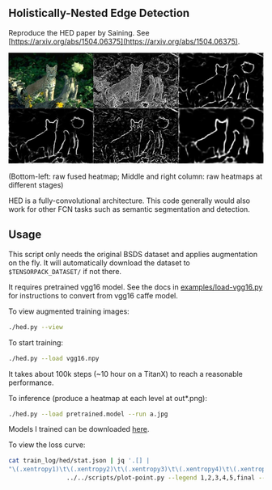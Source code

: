 
## Holistically-Nested Edge Detection

Reproduce the HED paper by Saining. See [https://arxiv.org/abs/1504.06375](https://arxiv.org/abs/1504.06375).

![HED](demo.jpg)

(Bottom-left: raw fused heatmap; Middle and right column: raw heatmaps at different stages)

HED is a fully-convolutional architecture. This code generally would also work
for other FCN tasks such as semantic segmentation and detection.

## Usage

This script only needs the original BSDS dataset and applies augmentation on the fly.
It will automatically download the dataset to `$TENSORPACK_DATASET/` if not there.

It requires pretrained vgg16 model. See the docs in [examples/load-vgg16.py](../load-vgg16.py)
for instructions to convert from vgg16 caffe model.

To view augmented training images:
```bash
./hed.py --view
```

To start training:
```bash
./hed.py --load vgg16.npy
```
It takes about 100k steps (~10 hour on a TitanX) to reach a reasonable performance.

To inference (produce a heatmap at each level at out*.png):
```bash
./hed.py --load pretrained.model --run a.jpg
```
Models I trained can be downloaded [here](https://drive.google.com/drive/folders/0B5uDfUQ1JTgldzVLaDBERG9zQmc?usp=sharing).

To view the loss curve:
```bash
cat train_log/hed/stat.json | jq '.[] |
"\(.xentropy1)\t\(.xentropy2)\t\(.xentropy3)\t\(.xentropy4)\t\(.xentropy5)\t\(.xentropy6)"' -r | \
				../../scripts/plot-point.py --legend 1,2,3,4,5,final --decay 0.8
```
